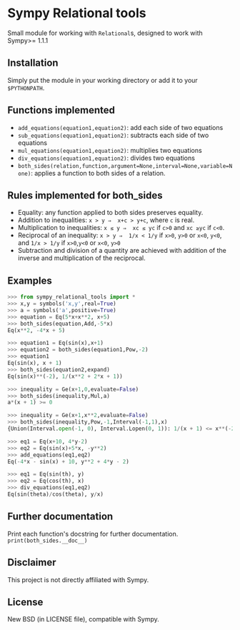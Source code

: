 # Sympy Relational tools

Small module for working with `Relational`s, designed to work with Sympy>= 1.1.1

## Installation
Simply put the module in your working directory or add it to your `$PYTHONPATH`.

## Functions implemented
* `add_equations(equation1,equation2)`: add each side of two equations
* `sub_equations(equation1,equation2)`: subtracts each side of two equations
* `mul_equations(equation1,equation2)`: multiplies two equations
* `div_equations(equation1,equation2)`: divides two equations
* `both_sides(relation,function,argument=None,interval=None,variable=None)`:
   applies a function to both sides of a relation.

## Rules implemented for both_sides
* Equality: any function applied to both sides preserves equality.
* Addition to inequalities:  `x > y ⇒  x+c > y+c`, where `c` is real.
* Multiplication to inequalities: `x ≤ y ⇒  xc ≤ yc` if `c>0` and `xc ≥yc` if `c<0`.
* Reciprocal of an inequality: `x > y ⇒  1/x < 1/y` if `x>0`, `y>0`
 or `x<0`, `y<0`, and `1/x > 1/y` if `x>0`,`y<0` or `x<0`, `y>0`
* Subtraction and division of a quantity are achieved with addition of the inverse
 and multiplication of the reciprocal.


## Examples
```python
>>> from sympy_relational_tools import *
>>> x,y = symbols('x,y',real=True)
>>> a = symbols('a',positive=True)
>>> equation = Eq(5*x+x**2, x+5)
>>> both_sides(equation,Add,-5*x)
Eq(x**2, -4*x + 5)

>>> equation1 = Eq(sin(x),x+1)
>>> equation2 = both_sides(equation1,Pow,-2)
>>> equation1
Eq(sin(x), x + 1)
>>> both_sides(equation2,expand)
Eq(sin(x)**(-2), 1/(x**2 + 2*x + 1))

>>> inequality = Ge(x+1,0,evaluate=False)
>>> both_sides(inequality,Mul,a)
a*(x + 1) >= 0

>>> inequality = Ge(x+1,x**2,evaluate=False)
>>> both_sides(inequality,Pow,-1,Interval(-1,1),x)
{Union(Interval.open(-1, 0), Interval.Lopen(0, 1)): 1/(x + 1) <= x**(-2)}

>>> eq1 = Eq(x+10, 4*y-2)
>>> eq2 = Eq(sin(x)+5*x, -y**2)
>>> add_equations(eq1,eq2)
Eq(-4*x - sin(x) + 10, y**2 + 4*y - 2)

>>> eq1 = Eq(sin(th), y)
>>> eq2 = Eq(cos(th), x)
>>> div_equations(eq1,eq2)
Eq(sin(theta)/cos(theta), y/x)
```

## Further documentation
Print each function's docstring for further documentation.
`print(both_sides.__doc__)`

## Disclaimer
This project is not directly affiliated with Sympy.

## License
New BSD (in LICENSE file), compatible with Sympy.
